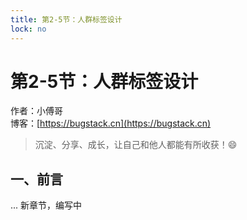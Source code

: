 ```yaml
---
title: 第2-5节：人群标签设计
lock: no
---
```


# 第2-5节：人群标签设计

作者：小傅哥
<br/>博客：[https://bugstack.cn](https://bugstack.cn)

> 沉淀、分享、成长，让自己和他人都能有所收获！😄

## 一、前言

... 新章节，编写中